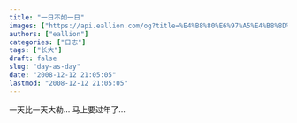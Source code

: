 ```yaml
---
title: "一日不如一日"
images: ["https://api.eallion.com/og?title=%E4%B8%80%E6%97%A5%E4%B8%8D%E5%A6%82%E4%B8%80%E6%97%A5"]
authors: ["eallion"]
categories: ["日志"]
tags: ["长大"]
draft: false
slug: "day-as-day"
date: "2008-12-12 21:05:05"
lastmod: "2008-12-12 21:05:05"
---
```


一天比一天大勒...
马上要过年了...
